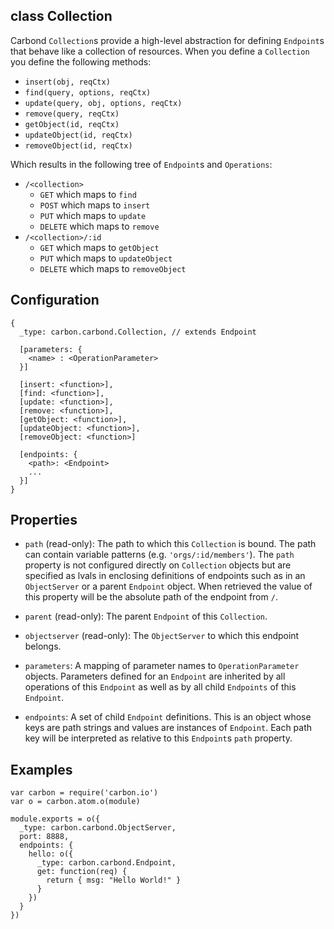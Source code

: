 class Collection
----------

Carbond ```Collection```s provide a high-level abstraction for defining ```Endpoint```s that behave like a collection of 
resources. When you define a ```Collection``` you define the following methods:
* ```insert(obj, reqCtx)```
* ```find(query, options, reqCtx)```
* ```update(query, obj, options, reqCtx)```
* ```remove(query, reqCtx)```
* ```getObject(id, reqCtx)```
* ```updateObject(id, reqCtx)```
* ```removeObject(id, reqCtx)```

Which results in the following tree of ```Endpoint```s and ```Operations```:
* ```/<collection>```
  * ```GET``` which maps to ```find```
  * ```POST``` which maps to ```insert```
  * ```PUT``` which maps to ```update```
  * ```DELETE``` which maps to ```remove```
* ```/<collection>/:id```
  *  ```GET``` which maps to ```getObject```
  *  ```PUT``` which maps to ```updateObject```
  *  ```DELETE``` which maps to ```removeObject```

Configuration
----------

```
{
  _type: carbon.carbond.Collection, // extends Endpoint
  
  [parameters: {
    <name> : <OperationParameter>
  }]  
  
  [insert: <function>],
  [find: <function>],
  [update: <function>],
  [remove: <function>],
  [getObject: <function>],
  [updateObject: <function>],
  [removeObject: <function>]
  
  [endpoints: { 
    <path>: <Endpoint>
    ...
  }]
}
```

Properties
----------

* ```path``` (read-only): The path to which this ```Collection``` is bound. The path can contain variable patterns (e.g. ```'orgs/:id/members'```). The ```path``` property is not configured directly on ```Collection``` objects but are specified as lvals in enclosing definitions of endpoints such as in an ```ObjectServer``` or a parent ```Endpoint``` object. When retrieved the value of this property will be the absolute path of the endpoint from ```/```. 

* ```parent``` (read-only): The parent ```Endpoint``` of this ```Collection```.

* ```objectserver``` (read-only): The ```ObjectServer``` to which this endpoint belongs.

* ```parameters```: A mapping of parameter names to ```OperationParameter``` objects. Parameters defined for an ```Endpoint``` are inherited by all operations of this ```Endpoint``` as well as by all child ```Endpoints``` of this ```Endpoint```.

* ```endpoints```: A set of child ```Endpoint``` definitions. This is an object whose keys are path strings and values are instances of ```Endpoint```. Each path key will be interpreted as relative to this ```Endpoint```s ```path``` property. 


Examples
----------

```node
var carbon = require('carbon.io')
var o = carbon.atom.o(module)

module.exports = o({
  _type: carbon.carbond.ObjectServer,
  port: 8888,
  endpoints: {
    hello: o({
      _type: carbon.carbond.Endpoint,
      get: function(req) {
        return { msg: "Hello World!" }
      }
    })
  }
})
```


